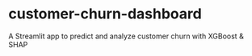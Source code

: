 # customer-churn-dashboard
A Streamlit app to predict and analyze customer churn with XGBoost &amp; SHAP
